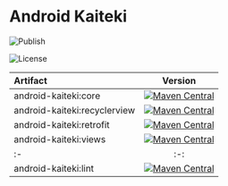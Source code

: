 # Android Kaiteki

![Publish](https://github.com/kroegerama/android-kaiteki/workflows/Publish/badge.svg)

![License](https://img.shields.io/github/license/kroegerama/android-kaiteki)

| Artifact | Version |
|:-|:-:|
| android-kaiteki:core | [![Maven Central](https://img.shields.io/maven-central/v/com.kroegerama.android-kaiteki/core)](https://search.maven.org/artifact/com.kroegerama.android-kaiteki/core) |
| android-kaiteki:recyclerview | [![Maven Central](https://img.shields.io/maven-central/v/com.kroegerama.android-kaiteki/recyclerview)](https://search.maven.org/artifact/com.kroegerama.android-kaiteki/recyclerview) |
| android-kaiteki:retrofit | [![Maven Central](https://img.shields.io/maven-central/v/com.kroegerama.android-kaiteki/retrofit)](https://search.maven.org/artifact/com.kroegerama.android-kaiteki/retrofit) |
| android-kaiteki:views | [![Maven Central](https://img.shields.io/maven-central/v/com.kroegerama.android-kaiteki/views)](https://search.maven.org/artifact/com.kroegerama.android-kaiteki/views) |
|:-|:-:|
| android-kaiteki:lint | [![Maven Central](https://img.shields.io/maven-central/v/com.kroegerama.android-kaiteki/lint)](https://search.maven.org/artifact/com.kroegerama.android-kaiteki/lint) |
